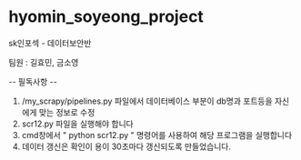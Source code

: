 # hyomin_soyeong_project

sk인포섹 - 데이터보안반

팀원 : 길효민, 금소영

-- 필독사항 --
1. /my_scrapy/pipelines.py 파일에서 데이터베이스 부분이 db명과 포트등을 자신에게 맞는 정보로 수정
2. scr12.py 파일을 실행해야 합니다
3. cmd창에서 " python scr12.py " 명령어를 사용하여 해당 프로그램을 실행합니다
4. 데이터 갱신은 확인이 용이 30초마다 갱신되도록 만들었습니다.
